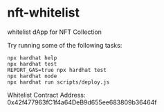 # nft-whitelist

whitelist dApp for NFT Collection

Try running some of the following tasks:

```shell
npx hardhat help
npx hardhat test
REPORT_GAS=true npx hardhat test
npx hardhat node
npx hardhat run scripts/deploy.js
```


Whitelist Contract Address: 0x42f477963fC1f4a64DeB9d655ee683809b36464f